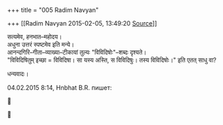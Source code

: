 +++
title = "005 Radim Navyan"

+++
[[Radim Navyan	2015-02-05, 13:49:20 [Source](https://groups.google.com/g/samskrita/c/X9hzsR_FNQQ)]]



सत्यमेव, हनभात–महोदय।  
अधुना उत्तरं स्पष्टमेव इति मन्ये।  
आनन्दगिरि–गीता–व्याख्या–टीकायां तुल्यः "विविदिषोः"–शब्दः दृश्यते।  
"विविदिषितुम् इच्छा = विविदिषा। सा यस्य अस्ति, स विविदिषुः। तस्य विविदिषोः।" इति एतत् साधु वा?  
  
धन्यवादः।  
  
  
04.02.2015 8:14, Hnbhat B.R. пишет:





